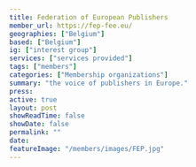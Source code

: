 ```yaml
---
title: Federation of European Publishers
member_url: https://fep-fee.eu/
geographies: ["Belgium"]
based: ["Belgium"]
ig: ["interest group"] 
services: ["services provided"] 
tags: ["members"]
categories: ["Membership organizations"]
summary: "the voice of publishers in Europe."
press:
active: true
layout: post
showReadTime: false
showDate: false
permalink: ""
date: 
featureImage: "/members/images/FEP.jpg"
---
```

